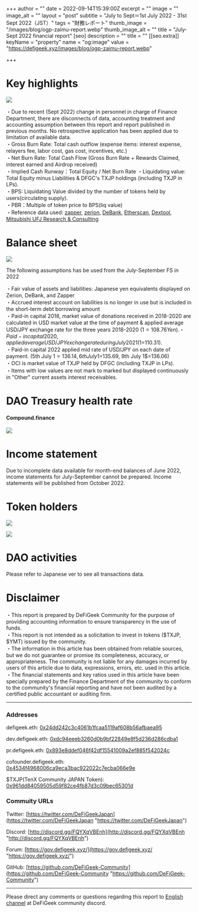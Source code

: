 +++
author = ""
date = 2022-09-14T15:39:00Z
excerpt = ""
image = ""
image_alt = ""
layout = "post"
subtitle = "July to Sept＝1st July 2022 - 31st Sept 2022（JST）"
tags = "財務レポート"
thumb_image = "/images/blog/ogp-zaimu-report.webp"
thumb_image_alt = ""
title = "July-Sept 2022 financial report"
[seo]
description = ""
title = ""
[[seo.extra]]
keyName = "property"
name = "og:image"
value = "https://defigeek.xyz/images/blog/ogp-zaimu-report.webp"

+++
# Key highlights

![](/images/blog/220901e-1.PNG)

・Due to recent (Sept 2022) change in personnel in charge of Finance Department, there are disconnects of data, accounting treatment and accounting assumption between this report and report published in previous months. No retrospective application has been applied due to limitation of available data.  
・Gross Burn Rate: Total cash outflow (expense items: interest expense, relayers fee, labor cost, gas cost, incentives, etc.)  
・Net Burn Rate: Total Cash Flow (Gross Burn Rate + Rewards Claimed, interest earned and Airdrop received)  
・Implied Cash Runway：Total Equity / Net Burn Rate ・Liquidating value: Total Equity minus Liabilities & DFGC's TXJP holdings (including TXJP in LPs).  
・BPS: Liquidating Value divided by the number of tokens held by users(circulating supply).  
・PBR：Multiple of token price to BPS(liq value)  
・Reference data used: [zapper](https://t.co/lzLYnn8VGj?amp=1), [zerion](https://app.zerion.io/), [DeBank](https://debank.com/), [Etherscan](https://etherscan.io/), [Dextool](https://www.dextools.io/app/ether/pair-explorer/0xa9166690c35d900a57d2ec132c58291bc0678944), [Mitsubishi UFJ Research & Consulting](http://www.murc-kawasesouba.jp/fx/lastmonth.php)

# 

# Balance sheet

![](/images/blog/220905e.PNG)

The following assumptions has be used from the July-September FS in 2022

・Fair value of assets and liabilities: Japanese yen equivalents displayed on Zerion, DeBank, and Zapper  
・Accrued interest account on liabilities is no longer in use but is included in the short-term debt borrowing amount  
・Paid-in capital 2018, market value of donations received in 2018-2020 are calculated in USD market value at the time of payment & applied average USD/JPY exchange rate for the three years 2018-2020 ($1=108.76Yen).  
・Paid-in capital 2020, applied average USD/JPY exchange rate during July 2021 ($1=110.31).  
・Paid-in capital 2022 applied mid rate of USD/JPY on each date of payment. (5th July 1$=136.14, 6th July 1$=135.69, 9th July 1$=136.06)  
・OCI is market value of TXJP held by DFGC (including TXJP in LPs).  
・Items with low values are not mark to marked but displayed continuously in "Other" current assets interest receivables.

# 

# DAO Treasury health rate

#### **Compound.finance**

![](/images/blog/220902e.PNG)

# 

# Income statement

Due to incomplete data available for month-end balances of June 2022, income statements for July-September cannot be prepared. Income statements will be published from October 2022.

# 

# Token holders

![](/images/blog/220903e.PNG)

![](/images/blog/220904e.PNG)

# 

# DAO activities

Please refer to Japanese ver to see all transactions data.

# 

# Disclaimer

・This report is prepared by DeFiGeek Community for the purpose of providing accounting information to ensure transparency in the use of funds.  
・This report is not intended as a solicitation to invest in tokens ($TXJP, $YMT) issued by the community.  
・The information in this article has been obtained from reliable sources, but we do not guarantee or promise its completeness, accuracy, or appropriateness. The community is not liable for any damages incurred by users of this article due to data, expressions, errors, etc. used in this article.  
・The financial statements and key ratios used in this article have been specially prepared by the Finance Department of the community to conform to the community's financial reporting and have not been audited by a certified public accountant or auditing firm.

***

### Addresses

defigeek.eth: [0x24dd242c3c4061b1fcaa5119af608b56afbaea95](https://etherscan.io/address/0x24dd242c3c4061b1fcaa5119af608b56afbaea95)

dev.defigeek.eth: [0xdc94eeeb3260d0b9bf22849e8f5d236d286cdba1](https://etherscan.io/address/0xdc94eeeb3260d0b9bf22849e8f5d236d286cdba1)

pr.defigeek.eth: [0x893e8ddef046f42df15541009a2ef885f542024c](https://etherscan.io/address/0x893e8ddef046f42df15541009a2ef885f542024c)

cofounder.defigeek.eth: [0x4534f4968006ca9eca3bac922022c7ecba066e9e](https://etherscan.io/address/0x4534f4968006ca9eca3bac922022c7ecba066e9e)

$TXJP(TenX Community JAPAN Token): [0x961dd84059505d59f82ce4fb87d3c09bec65301d](https://etherscan.io/token/0x961dd84059505d59f82ce4fb87d3c09bec65301d)

### Commuity URLs

Twitter: [https://twitter.com/DeFiGeekJapan](https://twitter.com/DeFiGeekJapan "https://twitter.com/DeFiGeekJapan")

Discord: [http://discord.gg/FQYXqVBEnh](http://discord.gg/FQYXqVBEnh "http://discord.gg/FQYXqVBEnh")

Forum: [https://gov.defigeek.xyz/](https://gov.defigeek.xyz/ "https://gov.defigeek.xyz/")

GitHub: [https://github.com/DeFiGeek-Community](https://github.com/DeFiGeek-Community "https://github.com/DeFiGeek-Community")

***

Please direct any comments or questions regarding this report to [English channel](https://discord.gg/CkM2cyTz8N) at DeFiGeek community discord.